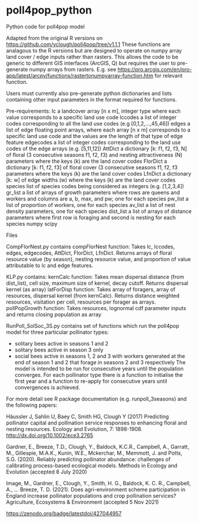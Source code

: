 # poll4pop_python
Python code for poll4pop model


Adapted from the original R versions on https://github.com/yclough/poll4pop/tree/v1.1.1 
These functions are analagous to the R versions but are designed to operate on numpy array land cover / edge inputs rather than rasters. This allows the code to be generic to different GIS interfaces (ArcGIS, Q) but requires the user to pre-generate numpy arrays from rasters. E.g. see https://pro.arcgis.com/en/pro-app/latest/arcpy/functions/rastertonumpyarray-function.htm for relevant function. 

Users must currently also pre-generate python dictionaries and lists containing other input parameters in the format required for functions. 

Pre-requirements:
lc          a landcover array [n x m], integer type where each value corresponds to a specific land use code
lccodes		  a list of integer codes corresponding to all the land use codes (e.g [0,1,2,...,45,46])
edges       a list of edge floating point arrays, where each array [n x m] corresponds to a specific land use code and the values are the length of that type of edge feature
edgecodes   a list of integer codes corresponding to the land use codes of the edge arrays (e.g. [5,11,12])
AttDict     a dictionary [k: f1, f2, f3, N] of floral (3 consecutive seasons f1, f2, f3) and nesting attractiveness (N) parameters where the keys (k) are the land cover codes
FlorDict    a dictionary [k: f1, f2, f3] of floral cover (3 consecutive seasons f1, f2, f3 parameters where the keys (k) are the land cover codes
LfnDict     a dictionary [k: w] of edge widths (w) where the keys (k) are the land cover codes
species     list of species codes being considered as integers (e.g. [1,2,3,4])
gr_list     a list of arrays of growth parameters where rows are queens and workers and columns are a, b, max, and pw; one for each species
pw_list     a list of proportion of workers, one for each species 
av_list     a list of nest density parameters, one for each species
dist_list   a list of arrays of distance parameters where first row is foraging and second is nesting for each species
numpy
scipy


Files

CompFlorNest.py contains 
compFlorNest function: Takes lc, lccodes, edges, edgecodes, AttDict, FlorDict, LfnDict. Returns arrays of floral resource value (by season), nesting resource value, and proportion of value attributable to lc and edge features. 

KLP.py contains:
kernCalc function: Takes mean dispersal distance (from dist_list), cell size, maximum size of kernel, decay cutoff. Returns dispersal kernel (as array)
latForDisp function: Takes array of foragers, array of resources, dispersal kernel (from kernCalc). Returns distance weighted resources, visitation per cell, resources per forager as arrays. 
pollPopGrowth function: Takes resources, lognormal cdf parameter inputs and returns closing population as array

RunPoll_SolSoc_3S.py contains
set of functions which run the poll4pop model for three particular pollinator types: 
- solitary bees active in seasons 1 and 2
- solitary bees active in season 3 only 
- social bees active in seasons 1, 2 and 3 with workers generated at the end of season 1 and 2 that forage in seasons 2 and 3 respectively
The model is intended to be run for consecutive years until the population converges. For each pollinator type there is a function to initialise the first year and a function to re-apply for consecutive years until convergences is achieved. 

For more detail see R package documentation (e.g. runpoll_3seasons) and the following papers:

Häussler J, Sahlin U, Baey C, Smith HG, Clough Y (2017) Predicting pollinator capital and pollination service responses to enhancing floral and nesting resources. Ecology and Evolution, 7: 1898-1908. http://dx.doi.org/10.1002/ece3.2765

Gardner, E., Breeze, T.D., Clough, Y., Baldock, K.C.R., Campbell, A., Garratt, M., Gillespie, M.A.K., Kunin, W.E., Mckerchar, M., Memmott, J. and Potts, S.G. (2020). Reliably predicting pollinator abundance: challenges of calibrating process-based ecological models. Methods in Ecology and Evolution (accepted 8 July 2020)

Image, M., Gardner, E., Clough, Y., Smith, H. G., Baldock, K. C. R., Campbell, A., … Breeze, T. D. (2021). Does agri-environment scheme participation in England increase pollinator populations and crop pollination services? Agriculture, Ecosystems & Environment (accepted 5 Nov 2021)

https://zenodo.org/badge/latestdoi/427044957
